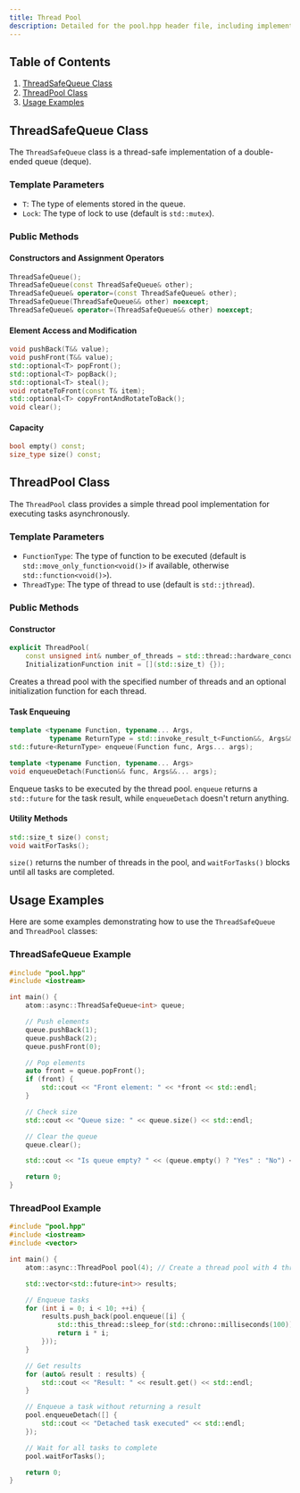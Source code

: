 ```yaml
---
title: Thread Pool
description: Detailed for the pool.hpp header file, including implementations of the ThreadSafeQueue and ThreadPool classes, with constructors, methods, and usage examples for thread-safe queue operations and asynchronous task execution.
---
```


## Table of Contents

1. [ThreadSafeQueue Class](#threadsafequeue-class)
2. [ThreadPool Class](#threadpool-class)
3. [Usage Examples](#usage-examples)

## ThreadSafeQueue Class

The `ThreadSafeQueue` class is a thread-safe implementation of a double-ended queue (deque).

### Template Parameters

- `T`: The type of elements stored in the queue.
- `Lock`: The type of lock to use (default is `std::mutex`).

### Public Methods

#### Constructors and Assignment Operators

```cpp
ThreadSafeQueue();
ThreadSafeQueue(const ThreadSafeQueue& other);
ThreadSafeQueue& operator=(const ThreadSafeQueue& other);
ThreadSafeQueue(ThreadSafeQueue&& other) noexcept;
ThreadSafeQueue& operator=(ThreadSafeQueue&& other) noexcept;
```

#### Element Access and Modification

```cpp
void pushBack(T&& value);
void pushFront(T&& value);
std::optional<T> popFront();
std::optional<T> popBack();
std::optional<T> steal();
void rotateToFront(const T& item);
std::optional<T> copyFrontAndRotateToBack();
void clear();
```

#### Capacity

```cpp
bool empty() const;
size_type size() const;
```

## ThreadPool Class

The `ThreadPool` class provides a simple thread pool implementation for executing tasks asynchronously.

### Template Parameters

- `FunctionType`: The type of function to be executed (default is `std::move_only_function<void()>` if available, otherwise `std::function<void()>`).
- `ThreadType`: The type of thread to use (default is `std::jthread`).

### Public Methods

#### Constructor

```cpp
explicit ThreadPool(
    const unsigned int& number_of_threads = std::thread::hardware_concurrency(),
    InitializationFunction init = [](std::size_t) {});
```

Creates a thread pool with the specified number of threads and an optional initialization function for each thread.

#### Task Enqueuing

```cpp
template <typename Function, typename... Args,
          typename ReturnType = std::invoke_result_t<Function&&, Args&&...>>
std::future<ReturnType> enqueue(Function func, Args... args);

template <typename Function, typename... Args>
void enqueueDetach(Function&& func, Args&&... args);
```

Enqueue tasks to be executed by the thread pool. `enqueue` returns a `std::future` for the task result, while `enqueueDetach` doesn't return anything.

#### Utility Methods

```cpp
std::size_t size() const;
void waitForTasks();
```

`size()` returns the number of threads in the pool, and `waitForTasks()` blocks until all tasks are completed.

## Usage Examples

Here are some examples demonstrating how to use the `ThreadSafeQueue` and `ThreadPool` classes:

### ThreadSafeQueue Example

```cpp
#include "pool.hpp"
#include <iostream>

int main() {
    atom::async::ThreadSafeQueue<int> queue;

    // Push elements
    queue.pushBack(1);
    queue.pushBack(2);
    queue.pushFront(0);

    // Pop elements
    auto front = queue.popFront();
    if (front) {
        std::cout << "Front element: " << *front << std::endl;
    }

    // Check size
    std::cout << "Queue size: " << queue.size() << std::endl;

    // Clear the queue
    queue.clear();

    std::cout << "Is queue empty? " << (queue.empty() ? "Yes" : "No") << std::endl;

    return 0;
}
```

### ThreadPool Example

```cpp
#include "pool.hpp"
#include <iostream>
#include <vector>

int main() {
    atom::async::ThreadPool pool(4); // Create a thread pool with 4 threads

    std::vector<std::future<int>> results;

    // Enqueue tasks
    for (int i = 0; i < 10; ++i) {
        results.push_back(pool.enqueue([i] {
            std::this_thread::sleep_for(std::chrono::milliseconds(100));
            return i * i;
        }));
    }

    // Get results
    for (auto& result : results) {
        std::cout << "Result: " << result.get() << std::endl;
    }

    // Enqueue a task without returning a result
    pool.enqueueDetach([] {
        std::cout << "Detached task executed" << std::endl;
    });

    // Wait for all tasks to complete
    pool.waitForTasks();

    return 0;
}
```
